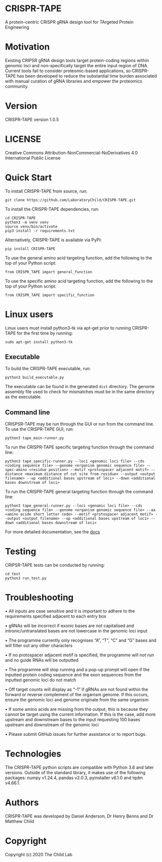 # CRISPR-TAPE
A protein-centric CRISPR gRNA design tool for TArgeted Protein Engineering

# Motivation
Existing CRIPSR gRNA design tools target protein-coding regions within genomic loci and non-specifically target the entire input region of DNA. Current tools fail to consider proteomic-based applications, so CRISPR-TAPE has been developed to reduce the substantial time burden associated with manual curation of gRNA libraries and empower the proteomics community.

# Version
CRISPR-TAPE version 1.0.5

# LICENSE
Creative Commons Attribution-NonCommercial-NoDerivatives 4.0 International Public License

# Quick Start
To install CRISPR-TAPE from source, run:
```
git clone https://github.com/LaboratoryChild/CRISPR-TAPE.git
```
To install the CRISPR-TAPE dependencies, run:
```
cd CRISPR-TAPE
python3 -m venv venv
source venv/bin/activate
pip3 install -r requirements.txt
```
Alternatively, CRISPR-TAPE is available via PyPI:
```
pip install CRISPR-TAPE
```
To use the general amino acid targeting function, add the following to the top of your Python script:
```
from CRISPR_TAPE import general_function
```
To use the specific amino acid targeting function, add the following to the top of your Python script:
```
from CRISPR_TAPE import specific_function
```

# Linux users
Linux users must install python3-tk via apt-get prior to running CRISPR-TAPE for the first time by running:
```
sudo apt-get install python3-tk
```

## Executable
To build the CRISPR-TAPE executable, run:
```
python3 build_executable.py
```
The executable can be found in the generated ```dist``` directory. The genome assembly file used to check for mismatches must be in the same directory as the executable.

## Command line
CRISPSR-TAPE may be run through the GUI or run from the command line. To use the CRISPR-TAPE GUI, run:
```
python3 tape_main-runner.py
```
To run the CRISPR-TAPE specific targeting function through the command line:
```
python3 tape_specific-runner.py --loci <genomic loci file> --cds <coding sequence file> --genome <organism genomic sequence file> --spec-amino <residue position> --motif <protospacer adjacent motif> --distance <maximum distance of cut site from residue> --output <output filename> --up <additional bases upstream of loci> --down <additional bases downstream of loci>
```
To run the CRISPR-TAPE general targeting function through the command line:
```
python3 tape_general-runner.py --loci <genomic loci file> --cds <coding sequence file> --genome <organism genomic sequence file> --aa <amino acide short letter code> --motif <protospacer adjacent motif> --output <output filename> --up <additional bases upstream of loci> --down <additional bases downstream of loci>
```
For more detailed documentation, see the [docs](https://github.com/LaboratoryChild/CRISPR-TAPE/tree/devel/docs)

# Testing
CRIPSR-TAPE tests can be conducted by running:
```
cd test
python3 run_test.py
```

# Troubleshooting
• All inputs are case sensitive and it is important to adhere to the requirements specified adjacent to each entry box

• gRNAs will be incorrect if exonic bases are not capitalised and intronic/untranslated bases are not lowercase in the genomic loci input

• The programme currently only recognises “A”, “T”, “C” and “G” bases and will filter out any other characters

• If no protospacer adjacent motif is specified, the programme will not run and no guide RNAs will be outputted

• The programme will stop running and a pop-up prompt will open if the inputted protein coding sequence and the exon sequences from the inputted genomic loci do not match

• Off target counts will display as “-1” if gRNAs are not found within the forward or reverse complement of the organism genome. If this occurs, ensure the genomic loci and genome originate from the same organism

• If some amino acids are missing from the output, this is because they cannot be target using the current information. If this is the case, add more upstream and downstream bases to the input requesting 100 bases upstream and downstream of the genomic loci

• Please submit GitHub issues for further assistance or to report bugs.

# Technologies
The CRISPR-TAPE python scripts are compatible with Python 3.6 and later versions. Outside of the standard library, it makes use of the following packages: numpy v1.24.4, pandas v2.0.3, pyinstaller v6.1.0 and tqdm v4.66.1.

# Authors
CRISPR-TAPE was developed by Daniel Anderson, Dr Henry Benns and Dr Matthew Child

# Copyright
Copyright (c) 2020 The Child Lab
